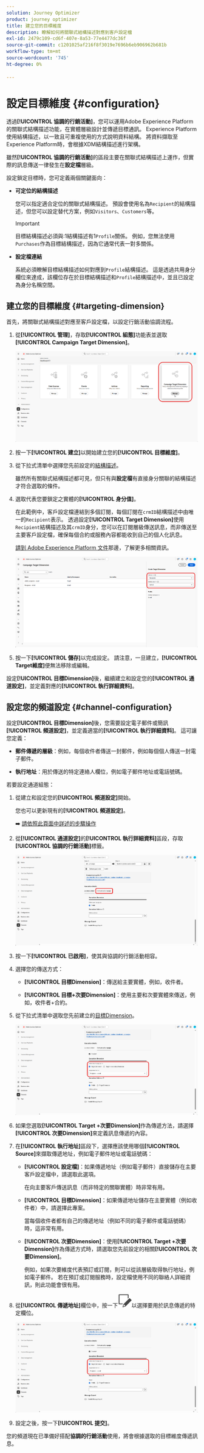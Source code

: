 ```yaml
---
solution: Journey Optimizer
product: journey optimizer
title: 建立您的目標維度
description: 瞭解如何將關聯式結構描述對應到客戶設定檔
exl-id: 2479c109-cd6f-407e-8a53-77e4477dc36f
source-git-commit: c1201025af216f8f3019e7696b6eb906962b681b
workflow-type: tm+mt
source-wordcount: '745'
ht-degree: 0%

---
```



# 設定目標維度 {#configuration}

透過&#x200B;**[!UICONTROL 協調的行銷活動]**，您可以運用Adobe Experience Platform的關聯式結構描述功能，在實體層級設計並傳遞目標通訊。 Experience Platform使用結構描述，以一致且可重複使用的方式說明資料結構。 將資料擷取至Experience Platform時，會根據XDM結構描述進行架構。

雖然&#x200B;**[!UICONTROL 協調的行銷活動]**&#x200B;的區段主要在關聯式結構描述上運作，但實際的訊息傳送一律發生在&#x200B;**設定檔**&#x200B;層級。

設定鎖定目標時，您可定義兩個關鍵面向：

* **可定位的結構描述**

  您可以指定適合定位的關聯式結構描述。 預設會使用名為`Recipient`的結構描述，但您可以設定替代方案，例如`Visitors`、`Customers`等。

  >[!IMPORTANT]
  >
  > 目標結構描述必須與:1結構描述有1`Profile`關係。 例如，您無法使用`Purchases`作為目標結構描述，因為它通常代表一對多關係。

* **設定檔連結**

  系統必須瞭解目標結構描述如何對應到`Profile`結構描述。 這是透過共用身分欄位來達成，該欄位存在於目標結構描述和`Profile`結構描述中，並且已設定為身分名稱空間。

## 建立您的目標維度 {#targeting-dimension}

首先，將關聯式結構描述對應至客戶設定檔，以設定行銷活動協調流程。

1. 從&#x200B;**[!UICONTROL 管理]**，存取&#x200B;**[!UICONTROL 組態]**&#x200B;功能表並選取&#x200B;**[!UICONTROL Campaign Target Dimension]**。

   ![](assets/target-dimension-1.png)

1. 按一下&#x200B;**[!UICONTROL 建立]**&#x200B;以開始建立您的&#x200B;**[!UICONTROL 目標維度]**。

1. 從下拉式清單中選擇您先前設定的[結構描述](gs-schemas.md)&#x200B;。

   雖然所有關聯式結構描述都可見，但只有與&#x200B;**設定檔**&#x200B;有直接身分關聯的結構描述才符合選取的條件。

1. 選取代表您要鎖定之實體的&#x200B;**[!UICONTROL 身分值]**。

   在此範例中，客戶設定檔連結到多個訂閱，每個訂閱在`crmID`結構描述中由唯一的`Recipient`表示。 透過設定&#x200B;**[!UICONTROL Target Dimension]**&#x200B;使用`Recipient`結構描述及其`crmID`身分，您可以在訂閱層級傳送訊息，而非傳送至主要客戶設定檔，確保每個合約或服務內容都能收到自己的個人化訊息。

   [請到 Adobe Experience Platform 文件](https://experienceleague.adobe.com/en/docs/experience-platform/xdm/schema/composition#identity)那邊，了解更多相關資訊。

   ![](assets/target-dimension-2.png)

1. 按一下&#x200B;**[!UICONTROL 儲存]**&#x200B;以完成設定。 請注意，一旦建立，**[!UICONTROL Target維度]**&#x200B;便無法移除或編輯。

設定&#x200B;**[!UICONTROL 目標Dimension]**&#x200B;後，繼續建立和設定您的&#x200B;**[!UICONTROL 通道設定]**，並定義對應的&#x200B;**[!UICONTROL 執行詳細資料]**。

## 設定您的頻道設定 {#channel-configuration}

設定&#x200B;**[!UICONTROL 目標Dimension]**&#x200B;後，您需要設定電子郵件或簡訊&#x200B;**[!UICONTROL 頻道設定]**，並定義適當的&#x200B;**[!UICONTROL 執行詳細資料]**。 這可讓您定義：

* **郵件傳遞的層級**：例如，每個收件者傳送一封郵件，例如每個個人傳送一封電子郵件。

* **執行地址**：用於傳送的特定連絡人欄位，例如電子郵件地址或電話號碼。

若要設定通道組態：

1. 從建立和設定您的&#x200B;**[!UICONTROL 頻道設定]**&#x200B;開始。

   您也可以更新現有的&#x200B;**[!UICONTROL 頻道設定]**。

   ➡️ [請依照此頁面中詳述的步驟操作](../email/surface-personalization.md)

1. 從&#x200B;**[!UICONTROL 通道設定]**&#x200B;的&#x200B;**[!UICONTROL 執行詳細資料]**&#x200B;區段，存取&#x200B;**[!UICONTROL 協調的行銷活動]**&#x200B;標籤。

   ![](assets/target-dimension-3.png)

1. 按一下&#x200B;**[!UICONTROL 已啟用]**，使其與協調的行銷活動相容。

1. 選擇您的傳送方式：

   * **[!UICONTROL 目標Dimension]**：傳送給主要實體，例如，收件者。

   * **[!UICONTROL 目標+次要Dimension]**：使用主要和次要實體來傳送，例如，收件者+合約。

1. 從下拉式清單中選取您先前建立的[目標Dimension](#targeting-dimension)。

   ![](assets/target-dimension-4.png)

1. 如果您選取&#x200B;**[!UICONTROL Target +次要Dimension]**&#x200B;作為傳遞方法，請選擇&#x200B;**[!UICONTROL 次要Dimension]**&#x200B;來定義訊息傳遞的內容。

1. 在&#x200B;**[!UICONTROL 執行地址]**&#x200B;區段下，選擇應該使用哪個&#x200B;**[!UICONTROL Source]**&#x200B;來擷取傳遞地址，例如電子郵件地址或電話號碼：

   * **[!UICONTROL 設定檔]**：如果傳遞地址（例如電子郵件）直接儲存在主要客戶設定檔中，請選取此選項。

     在向主要客戶傳送訊息（而非特定的關聯實體）時非常有用。

   * **[!UICONTROL 目標Dimension]**：如果傳遞地址儲存在主要實體（例如收件者）中，請選擇此專案。

     當每個收件者都有自己的傳遞地址（例如不同的電子郵件或電話號碼）時，這非常有用。

   * **[!UICONTROL 次要Dimension]**：使用&#x200B;**[!UICONTROL Target +次要Dimension]**&#x200B;作為傳遞方式時，請選取您先前設定的相關&#x200B;**[!UICONTROL 次要Dimension]**。

     例如，如果次要維度代表預訂或訂閱，則可以從該層級取得執行地址，例如電子郵件。 若在預訂或訂閱服務時，設定檔使用不同的聯絡人詳細資訊，則此功能會很有用。

1. 從&#x200B;**[!UICONTROL 傳遞地址]**&#x200B;欄位中，按一下![編輯圖示](assets/do-not-localize/edit.svg)以選擇要用於訊息傳遞的特定欄位。

   ![](assets/target-dimension-4.png)

1. 設定之後，按一下&#x200B;**[!UICONTROL 提交]**。

您的頻道現在已準備好搭配&#x200B;**協調的行銷活動**&#x200B;使用，將會根據選取的目標維度傳遞訊息。
